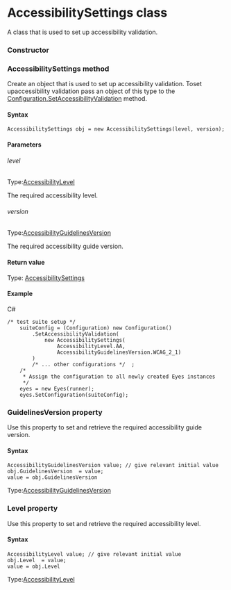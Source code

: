 # AccessibilitySettings class
A class that is used to set up accessibility validation.
### Constructor 
### AccessibilitySettings method
Create an object that is used to set up accessibility validation.
Toset upaccessibility validation pass an object of this type to the [Configuration.SetAccessibilityValidation](./configuration#setaccessibilityvalidation-method) method.

#### Syntax 
 ``` 
AccessibilitySettings obj = new AccessibilitySettings(level, version);
 ``` 

 #### Parameters 
 ###### level 
  
 Type:[AccessibilityLevel](./accessibilitylevel) 
  
 The required accessibility level. 
  
  ###### version 
  
 Type:[AccessibilityGuidelinesVersion](./accessibilityguidelinesversion) 
  
 The required accessibility guide version. 
  
 #### Return value 
Type: [AccessibilitySettings](./accessibilitysettings)

 #### Example 
C#

    /* test suite setup */  
        suiteConfig = (Configuration) new Configuration() 
            .SetAccessibilityValidation(
                new AccessibilitySettings(
                    AccessibilityLevel.AA,
                    AccessibilityGuidelinesVersion.WCAG_2_1)
            )
            /* ... other configurations */  ; 
        /* 
         * Assign the configuration to all newly created Eyes instances
         */
        eyes = new Eyes(runner);
        eyes.SetConfiguration(suiteConfig);
        

 
 ### GuidelinesVersion property
Use this property to set and retrieve the required accessibility guide version.

#### Syntax 
 ``` 
AccessibilityGuidelinesVersion value; // give relevant initial value
obj.GuidelinesVersion  = value;
value = obj.GuidelinesVersion
 ``` 
 
 Type:[AccessibilityGuidelinesVersion](./accessibilityguidelinesversion) 
 ### Level property
Use this property to set and retrieve the required accessibility level.

#### Syntax 
 ``` 
AccessibilityLevel value; // give relevant initial value
obj.Level  = value;
value = obj.Level
 ``` 
 
 Type:[AccessibilityLevel](./accessibilitylevel)